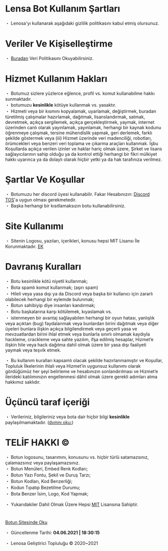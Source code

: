 # Lensa Bot Kullanım Şartları

・ Lenosa'yı kullanarak aşağıdaki gizlilik politikasını kabul etmiş olursunuz.

# Veriler Ve Kişiselleştirme

・ [Buradan](https://github.com/Kavtuai/LenosaTOS/blob/main/privacy-policy.md) Veri Politikasını Okuyabilirsiniz.

# Hizmet Kullanım Hakları

・ Botumuz sizlere yüzlerce eğlence, profil vs. komut kullanabilme hakkı sunmaktadır.  
・ botumuzu **kesinlikle** kötüye kullanmak vs. yasaktır.  
・ Hizmeti veya bir kısmını kopyalamak, uyarlamak, değiştirmek, buradan türetilmiş çalışmalar hazırlamak, dağıtmak, lisanslandırmak, satmak, devretmek, açıkça sergilemek, açıkça gerçekleştirmek, yaymak, internet üzerinden canlı olarak yayınlamak, yayınlamak, herhangi bir kaynak kodunu öğrenmeye çalışmak, tersine mühendislik yapmak, geri derlemek, farklı şekilde göstermek veya (iii) Hizmet üzerinde veri madenciliği, robotları, örümcekleri veya benzeri veri toplama ve çıkarma araçları kullanmak. İşbu Koşullarda açıkça verilen izinler ve haklar hariç olmak üzere, Şirket ve lisans sağlayıcılarının sahip olduğu ya da kontrol ettiği herhangi bir fikri mülkiyet hakkı uyarınca ya da dolaylı olarak hiçbir yetki ya da hak tarafınıza verilmez.  

# Şartlar Ve Koşullar

・ Botumuzu her discord üyesi kullanabilir. Fakar Hesabınızın: [Discord TOS](https://discord.com/terms)'a uygun olması gerekmetedir.  
・ Başka herhangi bir kısıtlamaksızın botu kullanabilirsiniz.  

# Site Kullanımı

・ Sitenin Logosu, yazıları, içerikleri, konusu hepsi MIT Lisansı İle Korunmaktadır. [EK](https://github.com/Beryl364/LenosaTOS/blob/main/LICENSE)  

# Davranış Kuralları

・ Botu kesinlikle kötü niyetli kullanmak;  
・ Bota spamlı komut kullanmak; (aşırı spam)  
・ Hileli veya yasa dışı ya da Discord veya başka bir kullanıcı için zararlı olabilecek herhangi bir eylemde bulunmak;  
・ Botun sahibiyip diye insanları kandırmak;  
・ Botu başkalarına karşı kötülemek, kıyaslamak vs.  
・ istenmeyen bir avantaj sağlayabilen herhangi bir oyun hatası, yanlışlık veya açıktan (bug) faydalanmak veya bunlardan birini dağıtmak veya diğer üyeleri bunlara ilişkin açıkça bilgilendirmek veya geçerli yasa ve mevzuatlardan birini ihlal etmek veya bunlarla sınırlı olmamak kaydıyla hackleme, crackleme veya sahte yazılım, ifşa edilmiş hesaplar, Hizmet’e ilişkin hile veya hack dağıtma dahil olmak üzere bir yasa dışı faaliyeti yaymak veya teşvik etmek.  

・ Bu kullanım kuralları kapsamlı olacak şekilde hazırlanmamıştır ve Koşullar, Topluluk İlkelerinin ihlali veya Hizmet’in uygunsuz kullanımı olarak gördüğümüz her şeyi belirleme ve hesabınızın sonlandırılması ve Hizmet’e ilerideki katılımınızın engellenmesi dâhil olmak üzere gerekli adımları atma hakkımız saklıdır.  

# Üçüncü taraf içeriği

・ Verileriniz, bilgileriniz veya bota dair hiçbir bilgi **kesinlikle** paylaşılmamaktadır. ([dvmnı oku:](https://github.com/Beryl364/LenosaTOS/blob/main/veri-kullan%C4%B1m%C4%B1.md))  

# TELİF HAKKI ©

・ Botun logosunu, tasarımını, konusunu vs. hiçbir türlü satamazsınız, çalamazsınız veya paylaşamazsınız.  
・ Botun Menüleri, Embed Renk Kodları;  
・ Botun Yazı Fontu, Şekil ve Duruş Tarzı;  
・ Botun Kodları, Kod Benzerliği;  
・ Kodun Tıpatıp Bezetilme Durumu;  
・ Bota Benzer İsim, Logo, Kod Yapmak;  
  
・ Yukarıdakiler Dahil Olmak Üzere Hepsi [MIT](https://github.com/Beryl364/LenosaTOS/blob/main/LICENSE) Lisansına Sahiptir.  

#

[Botun Sitesinde Oku](https://bot.lenosa.cf/tos.html)  

・ Güncellenme Tarihi: **04.06.2021 | 18:30:15**  

・ Lenosa Geliştirici Topluluğu © 2020~2021  
